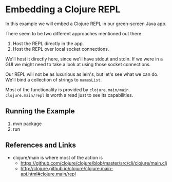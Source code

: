 Embedding a Clojure REPL
===========================

In this example we will embed a Clojure REPL in our green-screen Java app.

There seem to be two different approaches mentioned out there:

1. Host the REPL directly in the app.
2. Host the REPL over local socket connections.

We'll host it directly here, since we'll have stdout and stdin.  If we were in a GUI
we might need to take a look at using those socket connections.

Our REPL will not be as luxurious as lein's, but let's see what we can do.
We'll bind a collection of strings to `namesList`.

Most of the functionality is provided by `clojure.main/main`.
`clojure.main/repl` is worth a read just to see its capabilities.



Running the Example
--------------------

1. mvn package
2. run

References and Links
--------------------

* clojure/main is where most of the action is
  * https://github.com/clojure/clojure/blob/master/src/clj/clojure/main.clj
  * http://clojure.github.io/clojure/clojure.main-api.html#clojure.main/repl
